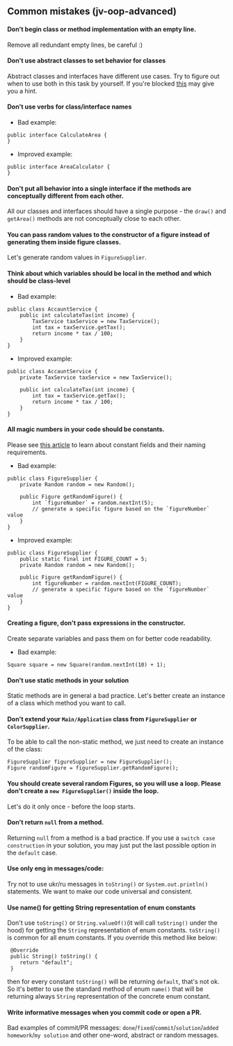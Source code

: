 ## Common mistakes (jv-oop-advanced)

#### Don't begin class or method implementation with an empty line.  
Remove all redundant empty lines, be careful :)

#### Don't use abstract classes to set behavior for classes
Abstract classes and interfaces have different use cases. Try to figure out when to use 
both in this task by yourself. If you're blocked [this](https://stackoverflow.com/a/479168) may give you a hint.

#### Don't use verbs for class/interface names
* Bad example:
```
public interface CalculateArea {
}
```
* Improved example:
```
public interface AreaCalculator {
}
```

#### Don't put all behavior into a single interface if the methods are conceptually different from each other.
All our classes and interfaces should have a single purpose - the `draw()` and `getArea()` methods are not conceptually close to each other.

#### You can pass random values to the constructor of a figure instead of generating them inside figure classes.
Let's generate random values in `FigureSupplier`.

#### Think about which variables should be local in the method and which should be class-level
* Bad example:
```
public class AccauntService {
    public int calculateTax(int income) {
        TaxService taxService = new TaxService();
        int tax = taxService.getTax();
        return income * tax / 100;
    }
}
```
* Improved example:
```
public class AccauntService {
    private TaxService taxService = new TaxService();

    public int calculateTax(int income) {        
        int tax = taxService.getTax();
        return income * tax / 100;
    }
}
```

#### All magic numbers in your code should be constants.
Please see [this article](https://mate-academy.github.io/style-guides/java/java.html#s5.2.4-constant-names) to learn about constant fields and their naming requirements.
* Bad example:
```
public class FigureSupplier {
    private Random random = new Random();

    public Figure getRandomFigure() {
        int `figureNumber` = random.nextInt(5);
        // generate a specific figure based on the `figureNumber` value
    }
}
```
* Improved example:
```
public class FigureSupplier {
    public static final int FIGURE_COUNT = 5;
    private Random random = new Random();

    public Figure getRandomFigure() {
        int figureNumber = random.nextInt(FIGURE_COUNT);
        // generate a specific figure based on the `figureNumber` value
    }
}
```

#### Creating a figure, don't pass expressions in the constructor. 
Create separate variables and pass them on for better code readability.
* Bad example:
```
Square square = new Square(random.nextInt(10) + 1);
```

#### Don't use static methods in your solution
Static methods are in general a bad practice. Let's better create an instance of a class which method you want to call.

#### Don't extend your `Main/Application` class from `FigureSupplier` or `ColorSupplier`.
To be able to call the non-static method, we just need to create an instance of the class: 
```
FigureSupplier figureSupplier = new FigureSupplier();
Figure randomFigure = figureSupplier.getRandomFigure();
```

#### You should create several random Figures, so you will use a loop. Please don't create a `new FigureSupplier()` inside the loop.
Let's do it only once - before the loop starts.

#### Don't return `null` from a method.
Returning `null` from a method is a bad practice. If you use a `switch case construction` in your solution, you may just put the last possible option in the `default` case.

#### Use only eng in messages/code:
Try not to use ukr/ru messages in `toString()` or `System.out.println()` statements.
We want to make our code universal and consistent.

#### Use name() for getting String representation of enum constants

Don't use `toString()` or `String.valueOf()`(it will call `toString()` under the hood) for getting the `String` representation of enum constants. 
`toString()` is common for all enum constants. If you override this method like below:
````
 @Override
 public String() toString() {
    return "default";
 }
````
then for every constant `toString()` will be returning `default`, that's not ok. So it's better to use the standard method of enum `name()` 
that will be returning always `String` representation of the concrete enum constant. 

#### Write informative messages when you commit code or open a PR.
Bad examples of commit/PR messages: `done`/`fixed`/`commit`/`solution`/`added homework`/`my solution` and other one-word, abstract or random messages. 
